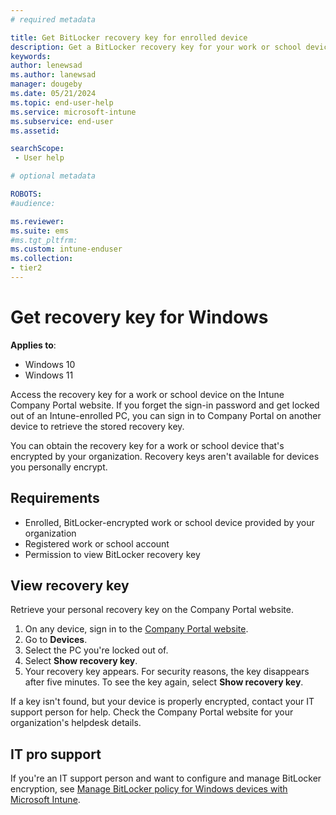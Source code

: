 ```yaml
---
# required metadata

title: Get BitLocker recovery key for enrolled device   
description: Get a BitLocker recovery key for your work or school device on the Company portal website.   
keywords:
author: lenewsad
ms.author: lanewsad
manager: dougeby
ms.date: 05/21/2024
ms.topic: end-user-help
ms.service: microsoft-intune
ms.subservice: end-user
ms.assetid:

searchScope:
 - User help

# optional metadata

ROBOTS:  
#audience:

ms.reviewer: 
ms.suite: ems
#ms.tgt_pltfrm:
ms.custom: intune-enduser
ms.collection:
- tier2
---
```


# Get recovery key for Windows    

**Applies to**:  

 - Windows 10  
 - Windows 11  

 Access the recovery key for a work or school device on the Intune Company Portal website. If you forget the sign-in password and get locked out of an Intune-enrolled PC, you can sign in to Company Portal on another device to retrieve the stored recovery key.    

You can obtain the recovery key for a work or school device that's encrypted by your organization. Recovery keys aren't available for devices you personally encrypt.  

## Requirements  

- Enrolled, BitLocker-encrypted work or school device provided by your organization  
- Registered work or school account   
- Permission to view BitLocker recovery key  

## View recovery key  

Retrieve your personal recovery key on the Company Portal website. 

1. On any device, sign in to the [Company Portal website](https://portal.manage.microsoft.com).   
2. Go to **Devices**.  
2. Select the PC you're locked out of.  
3. Select **Show recovery key**.  
4. Your recovery key appears. For security reasons, the key disappears after five minutes. To see the key again, select **Show recovery key**.  

If a key isn't found, but your device is properly encrypted, contact your IT support person for help. Check the Company Portal website for your organization's helpdesk details.   

## IT pro support

If you're an IT support person and want to configure and manage BitLocker encryption, see [Manage BitLocker policy for Windows devices with Microsoft Intune](../protect/encrypt-devices.md).  

